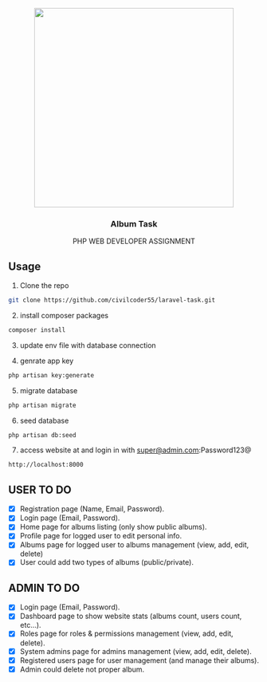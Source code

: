 <p align="center"><a href="https://laravel.com" target="_blank"><img src="https://raw.githubusercontent.com/laravel/art/master/logo-lockup/5%20SVG/2%20CMYK/1%20Full%20Color/laravel-logolockup-cmyk-red.svg" width="400"></a></p>

<p align="center">

  <h3 align="center">Album Task</h3>

  <p align="center">
   PHP WEB DEVELOPER ASSIGNMENT
  </p>
</p>

## Usage

1. Clone the repo

```sh
git clone https://github.com/civilcoder55/laravel-task.git
```

2. install composer packages

```sh
composer install
```

3. update env file with database connection

4. genrate app key

```sh
php artisan key:generate
```

5. migrate database

```sh
php artisan migrate
```

6. seed database

```sh
php artisan db:seed
```

7. access website at and login in with super@admin.com:Password123@

```sh
http://localhost:8000
```

## USER TO DO

-   [x] Registration page (Name, Email, Password).
-   [x] Login page (Email, Password).
-   [x] Home page for albums listing (only show public albums).
-   [x] Profile page for logged user to edit personal info.
-   [x] Albums page for logged user to albums management (view, add, edit, delete)
-   [x] User could add two types of albums (public/private).

## ADMIN TO DO

-   [x] Login page (Email, Password).
-   [x] Dashboard page to show website stats (albums count, users count, etc…).
-   [x] Roles page for roles & permissions management (view, add, edit, delete).
-   [x] System admins page for admins management (view, add, edit, delete).
-   [x] Registered users page for user management (and manage their albums).
-   [x] Admin could delete not proper album.
